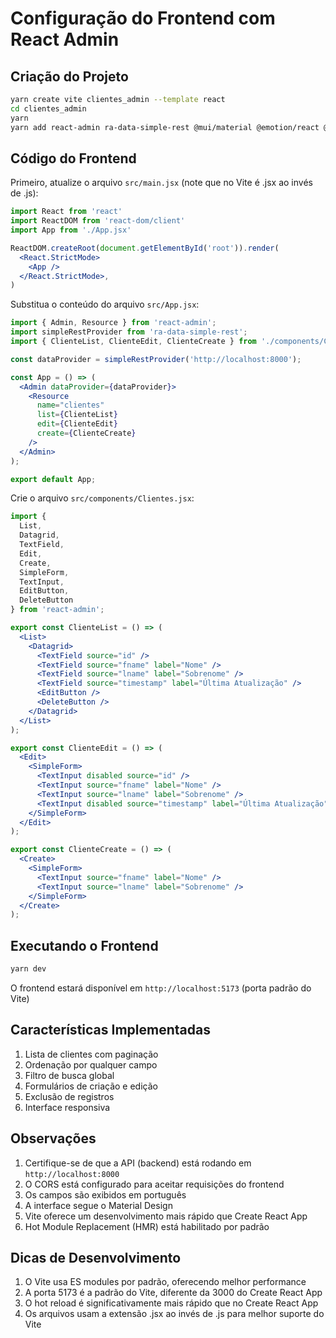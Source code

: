 # Configuração do Frontend com React Admin

## Criação do Projeto

```bash
yarn create vite clientes_admin --template react
cd clientes_admin
yarn
yarn add react-admin ra-data-simple-rest @mui/material @emotion/react @emotion/styled
```

## Código do Frontend

Primeiro, atualize o arquivo `src/main.jsx` (note que no Vite é .jsx ao invés de .js):

```jsx
import React from 'react'
import ReactDOM from 'react-dom/client'
import App from './App.jsx'

ReactDOM.createRoot(document.getElementById('root')).render(
  <React.StrictMode>
    <App />
  </React.StrictMode>,
)
```

Substitua o conteúdo do arquivo `src/App.jsx`:

```jsx
import { Admin, Resource } from 'react-admin';
import simpleRestProvider from 'ra-data-simple-rest';
import { ClienteList, ClienteEdit, ClienteCreate } from './components/Clientes';

const dataProvider = simpleRestProvider('http://localhost:8000');

const App = () => (
  <Admin dataProvider={dataProvider}>
    <Resource 
      name="clientes" 
      list={ClienteList} 
      edit={ClienteEdit} 
      create={ClienteCreate}
    />
  </Admin>
);

export default App;
```

Crie o arquivo `src/components/Clientes.jsx`:

```jsx
import {
  List,
  Datagrid,
  TextField,
  Edit,
  Create,
  SimpleForm,
  TextInput,
  EditButton,
  DeleteButton
} from 'react-admin';

export const ClienteList = () => (
  <List>
    <Datagrid>
      <TextField source="id" />
      <TextField source="fname" label="Nome" />
      <TextField source="lname" label="Sobrenome" />
      <TextField source="timestamp" label="Última Atualização" />
      <EditButton />
      <DeleteButton />
    </Datagrid>
  </List>
);

export const ClienteEdit = () => (
  <Edit>
    <SimpleForm>
      <TextInput disabled source="id" />
      <TextInput source="fname" label="Nome" />
      <TextInput source="lname" label="Sobrenome" />
      <TextInput disabled source="timestamp" label="Última Atualização" />
    </SimpleForm>
  </Edit>
);

export const ClienteCreate = () => (
  <Create>
    <SimpleForm>
      <TextInput source="fname" label="Nome" />
      <TextInput source="lname" label="Sobrenome" />
    </SimpleForm>
  </Create>
);
```

## Executando o Frontend

```bash
yarn dev
```

O frontend estará disponível em `http://localhost:5173` (porta padrão do Vite)

## Características Implementadas

1. Lista de clientes com paginação
2. Ordenação por qualquer campo
3. Filtro de busca global
4. Formulários de criação e edição
5. Exclusão de registros
6. Interface responsiva

## Observações

1. Certifique-se de que a API (backend) está rodando em `http://localhost:8000`
2. O CORS está configurado para aceitar requisições do frontend
3. Os campos são exibidos em português
4. A interface segue o Material Design
5. Vite oferece um desenvolvimento mais rápido que Create React App
6. Hot Module Replacement (HMR) está habilitado por padrão

## Dicas de Desenvolvimento

1. O Vite usa ES modules por padrão, oferecendo melhor performance
2. A porta 5173 é a padrão do Vite, diferente da 3000 do Create React App
3. O hot reload é significativamente mais rápido que no Create React App
4. Os arquivos usam a extensão .jsx ao invés de .js para melhor suporte do Vite 
